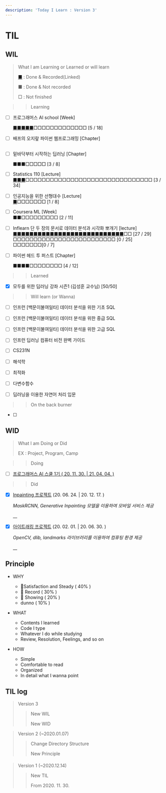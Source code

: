```yaml
---
description: 'Today I Learn : Version 3'
---
```


# TIL

## WIL

> What I am Learning or Learned or will learn
>
> [■](https://sangmandu.gitbook.io/til/) : Done & Recorded\(Linked\)
>
> ■ : Done & Not recorded
>
> □ : Not finished



> > Learning

* [ ] 프로그래머스 AI school  \[Week\] 

  [■](https://sangmandu.gitbook.io/til/2020/dec/1)[■](https://sangmandu.gitbook.io/til/2020/dec/7)[■](https://sangmandu.gitbook.io/til/2020/dec/14)[■](https://sangmandu.gitbook.io/til/2020/dec/21)[■](https://sangmandu.gitbook.io/til/2021/jan/4)□□□□□□□□□□□□□ \[5 / 18\]

* [ ] 배프의 오지랖 파이썬 웹프로그래밍 \[Chapter\]

  ~~~~[■■](https://sangmandu.gitbook.io/til/2021/jan/8)□□□□□□ \[2 / 8\]

* [ ] 밑바닥부터 시작하는 딥러닝 \[Chapter\]

  ■■■□□□□□ \[3 / 8\]

* [ ] Statistics 110 \[Lecture\]  
  [■](https://sangmandu.gitbook.io/til/2021/jan/8)[■](https://sangmandu.gitbook.io/til/2021/jan/12)[■](https://sangmandu.gitbook.io/til/2021/jan/13)□□□□□□□□□□□□□□□□□□□□□□□□□□□□□□□ \[3 / 34\]

* [ ] 인공지능을 위한 선형대수 \[Lecture\]  
  [■](https://sangmandu.gitbook.io/til/2021/jan/8)□□□□□□□ \[1 / 8\]

* [ ] Coursera ML \[Week\]  
  ■■□□□□□□□□□ \[2 / 11\]

* [ ] Inflearn 단 두 장의 문서로 데이터 분석과 시각화 뽀개기 \[lecture\]  
  [■■■■■](https://sangmandu.gitbook.io/til/2021/jan/1)[■](https://sangmandu.gitbook.io/til/2021/jan/2)[■■■■](https://sangmandu.gitbook.io/til/2021/jan/3)[■■■■■](https://sangmandu.gitbook.io/til/2021/jan/4)[■■■■■■■■■■■■](https://sangmandu.gitbook.io/til/2021/jan/5)□□ \[27 / 29\]  
  □□□□□□□□□□□□□□□□□□□□□□□□□ \[0 / 25\]  
  □□□□□□□\[0 / 7\]

* [ ] 파이썬 헤드 투 퍼스트 \[Chapter\]

  ■■■■□□□□□□□□ \[4 / 12\]

  


> > Learned

* [x] 모두를 위한 딥러닝 강좌 시즌1 \(김성훈 교수님\) \[50/50\]



> > Will learn \(or Wanna\)

* [ ] 인프런 \[백문이불여일타\] 데이터 분석을 위한 기초 SQL

* [ ] 인프런 \[백문이불여일타\] 데이터 분석을 위한 중급 SQL

* [ ] 인프런 \[백문이불여일타\] 데이터 분석을 위한 고급 SQL

* [ ] 인프런 딥러닝 컴퓨터 비전 완벽 가이드

* [ ] CS231N

* [ ] 해석학

* [ ] 최적화

* [ ] 다변수함수

* [ ] 딥러닝을 이용한 자연어 처리 입문





> > On the back burner

* [ ] 




## WID

> What I am Doing or Did
>
> EX : Project, Program, Camp



> > Doing

* [ ] [프로그래머스 AI 스쿨 1기 \( 20. 11. 30. \| 21. 04. 04. \)](https://programmers.co.kr/learn/courses/10821)





> > Did

* [x] [Inpainting 프로젝트](https://github.com/sangmandu/4SHARP) \(20. 06. 24. \| 20. 12. 17. \)

  _MaskRCNN, Generative Inpainting 모델을 이용하여 모바일 서비스 제공_

  \_\_

* [x] [아이트래킹 프로젝트](https://github.com/sangmandu/eyetracking) \(20. 02. 01. \| 20. 06. 30. \)

  _OpenCV, dlib, landmarks 라이브러리를 이용하여 컴퓨팅 환경 제공_

  \_\_





## Principle

* WHY

  * 🥇Satisfaction and Steady \( 40% \)
  * 🥈 Record \( 30% \)
  * 🥉 Showing \( 20% \)
  *  dunno \( 10% \)

* WHAT

  * Contents I learned
  * Code I type
  * Whatever I do while studying
  * Review,  Resolution, Feelings, and so on

* HOW

  * Simple
  * Comfortable to read
  * Organized
  * In detail what I wanna point 



## TIL log

> Version 3 
>
> > New WIL
> >
> > New WID



> Version 2 \(~2020.01.07\)
>
> > Change Directory Structure
> >
> > New Principle

#### 

> Version 1 \(~2020.12.14\) 
>
> > New TIL
> >
> > From 2020. 11. 30.

## 

